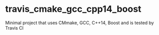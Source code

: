 # travis_cmake_gcc_cpp14_boost
Minimal project that uses CMmake, GCC, C++14, Boost and is tested by Travis CI 
